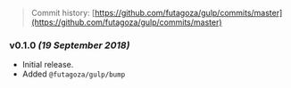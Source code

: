 > Commit history: [https://github.com/futagoza/gulp/commits/master](https://github.com/futagoza/gulp/commits/master)

### v0.1.0 _(19 September 2018)_

* Initial release.
* Added `@futagoza/gulp/bump`
